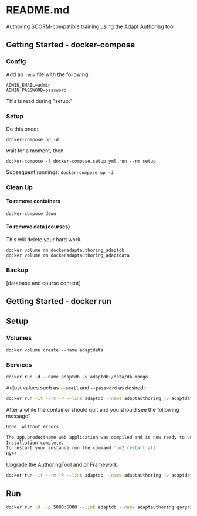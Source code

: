 README.md
=================

Authoring SCORM-compatible training using the [Adapt Authoring](https://github.com/adaptlearning/adapt_authoring) tool.

Getting Started - docker-compose
---------------------------------

### Config

Add an `.env` file with the following:

```
ADMIN_EMAIL=admin
ADMIN_PASSWORD=password
```

This is read during "setup."

### Setup

Do this once:

```
docker-compose up -d
```

wait for a moment, then

```
docker-compose -f docker-compose.setup.yml run --rm setup

```

Subsequent runnings: `docker-compose up -d`.


### Clean Up

#### To remove containers

```
docker-compose down
```

#### To remove data (courses)

This will delete your hard work.

```
docker volume rm dockeradaptauthoring_adaptdb
docker volume rm dockeradaptauthoring_adaptdata
```

### Backup

[database and course content]

Getting Started - docker run
---------------------------------

Setup
-----------

### Volumes

`docker volume create --name adaptdata`

### Services

`docker run -d --name adaptdb -v adaptdb:/data/db mongo`

Adjust values such as `--email` and `--password` as desired:

```bash
docker run -it --rm -P --link adaptdb --name adaptauthoring -v adaptdata:/adapt_authoring garyritchie/docker-adaptauthoring bash -c 'node install --install Y --serverPort 5000 --serverName localhost --dbHost adaptdb --dbName adapt-tenant-master --dbPort 27017 --dataRoot data --sessionSecret your-session-secret --useffmpeg Y --smtpService dummy --smtpUsername smtpUser --smtpPassword smtpPass --fromAddress you@example.com --name master --displayName Master --email admin --password password'
```

After a while the container should quit and you should see the following message"

```bash
Done, without errors.

The app.productname web application was compiled and is now ready to use.
Installation complete.
To restart your instance run the command 'pm2 restart all'
Bye!
```

Upgrade the AuthoringTool and or Framework:

```bash
docker run -it --rm -P --link adaptdb --name adaptauthoring -v adaptdata:/adapt_authoring garyritchie/docker-adaptauthoring bash -c 'node upgrade --Y/n Y'
```

Run
-------

```bash
docker run -d  -p 5000:5000 --link adaptdb --name adaptauthoring garyritchie/docker-adaptauthoring bash -c 'pm2 start --no-daemon processes.json'
```